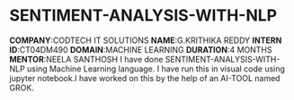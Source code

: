 # SENTIMENT-ANALYSIS-WITH-NLP
**COMPANY**:CODTECH IT SOLUTIONS
**NAME**:G.KRITHIKA REDDY
**INTERN ID**:CT04DM490
**DOMAIN**:MACHINE LEARNING
**DURATION**:4 MONTHS
**MENTOR**:NEELA SANTHOSH
 I have done SENTIMENT-ANALYSIS-WITH-NLP using Machine Learning language. I have run this in visual code using jupyter notebook.I have worked on this by the help of an AI-TOOL named GROK.
 
